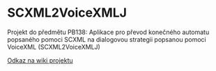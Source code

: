 # SCXML2VoiceXMLJ
Projekt do předmětu PB138: Aplikace pro převod konečného automatu popsaného pomoci SCXML na dialogovou strategii popsanou pomoci VoiceXML (SCXML2VoiceXMLJ)

[Odkaz na wiki projektu](https://github.com/pdomkar/SCXML2VoiceXMLJ/wiki)
